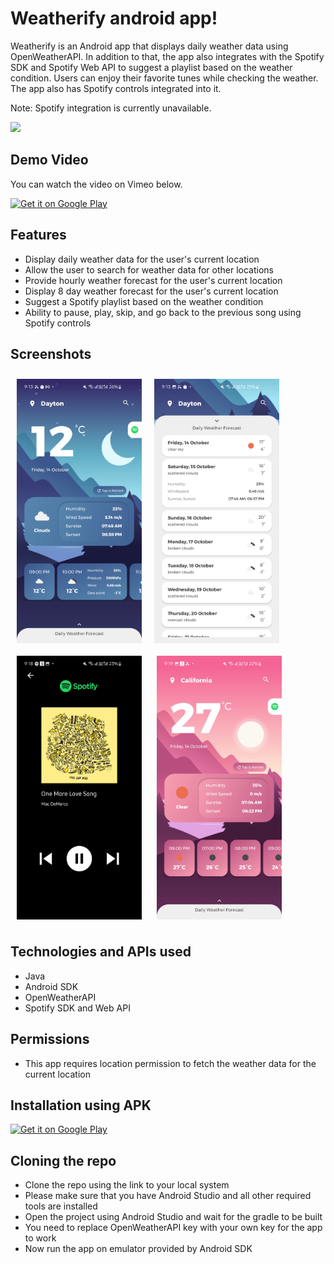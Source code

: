 # Weatherify android app!

Weatherify is an Android app that displays daily weather data using OpenWeatherAPI. 
In addition to that, the app also integrates with the Spotify SDK and Spotify Web API to suggest a playlist based on the weather condition. 
Users can enjoy their favorite tunes while checking the weather. The app also has Spotify controls integrated into it.

Note: Spotify integration is currently unavailable.

<img src="/SS App/WeatherifyImg.jpg"><img/>

## Demo Video

You can watch the video on Vimeo below.

<p align="left">
<a href="https://vimeo.com/762075201">
    <img alt="Get it on Google Play"
        height="80"
        src="https://images.squarespace-cdn.com/content/v1/564a797ee4b03447e622d6c0/1537030478865-SMRKAUZ8XUT534O13KX3/vimeo.png"
        />
</a>

## Features

- Display daily weather data for the user's current location
- Allow the user to search for weather data for other locations
- Provide hourly weather forecast for the user's current location
- Display 8 day weather forecast for the user's current location
- Suggest a Spotify playlist based on the weather condition
- Ability to pause, play, skip, and go back to the previous song using Spotify controls 

## Screenshots
    
<img src="/SS App/Screenshot_20221014-211304_Weatherify.jpg" align="left"
width="200"
    hspace="10" vspace="10"> 
<img src="/SS App/Screenshot_20221014-211323_Weatherify.jpg" align="center"
width="200"
    hspace="10" vspace="10">
<img src="/SS App/Screenshot_20221014-211815_Weatherify.jpg" align="center"
width="200"
    hspace="10" vspace="10">
<img src="/SS App/Screenshot_20221014-211953_Weatherify.jpg" align="center"
width="200"
    hspace="10" vspace="10">

## Technologies and APIs used
- Java
- Android SDK
- OpenWeatherAPI
- Spotify SDK and Web API

## Permissions

- This app requires location permission to fetch the weather data for the current location

## Installation using APK

<p align="left">
<a href="https://drive.google.com/file/d/1Akma99VCE7a94jL4nN_5k1Ktqdh9UtH6/view">
    <img alt="Get it on Google Play"
        height="80"
        src="https://upload.wikimedia.org/wikipedia/commons/1/11/Download_apk.png"
        />
</a>

## Cloning the repo

- Clone the repo using the link to your local system
- Please make sure that you have Android Studio and all other required tools are installed
- Open the project using Android Studio and wait for the gradle to be built
- You need to replace OpenWeatherAPI key with your own key for the app to work
- Now run the app on emulator provided by Android SDK
